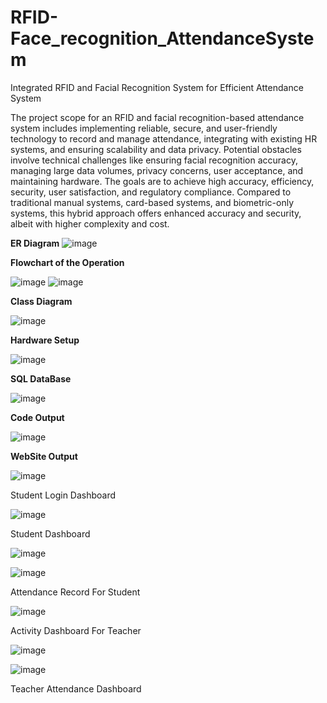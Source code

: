 # RFID-Face_recognition_AttendanceSystem
Integrated RFID and Facial Recognition System for Efficient Attendance System

The project scope for an RFID and facial recognition-based attendance system includes implementing reliable, secure, and user-friendly technology to record and manage attendance, integrating with existing HR systems, and ensuring scalability and data privacy. Potential obstacles involve technical challenges like ensuring facial recognition accuracy, managing large data volumes, privacy concerns, user acceptance, and maintaining hardware. The goals are to achieve high accuracy, efficiency, security, user satisfaction, and regulatory compliance. Compared to traditional manual systems, card-based systems, and biometric-only systems, this hybrid approach offers enhanced accuracy and security, albeit with higher complexity and cost.


**ER Diagram**
![image](https://github.com/user-attachments/assets/3bd47344-bd79-43ce-b7b8-13c3ad328d4a)

**Flowchart of the Operation**

![image](https://github.com/user-attachments/assets/a78dacea-e4fa-4dd5-b3c7-7cc2cda0592a)
![image](https://github.com/user-attachments/assets/585821cc-db93-4c0c-b166-338b05231b36)

**Class Diagram**

![image](https://github.com/user-attachments/assets/dd8b73b9-1ae1-4885-9a96-bfcd8adeab22)

**Hardware Setup**

![image](https://github.com/user-attachments/assets/e873872e-30ad-4911-be15-3c0281abd0d8)


**SQL DataBase**

![image](https://github.com/user-attachments/assets/2a0bcd3b-4c83-4def-9529-96ff4f893902)

**Code Output**

![image](https://github.com/user-attachments/assets/82c67f0a-e780-47fb-abfe-a07875c28cac)

**WebSite Output**

![image](https://github.com/user-attachments/assets/b1a8c125-bc60-41e3-b8a4-014e8e7525cc)

Student Login Dashboard


![image](https://github.com/user-attachments/assets/58689ce2-e7d5-49ea-84aa-6a633e576a78)

Student Dashboard

![image](https://github.com/user-attachments/assets/16f2a93f-950a-41e8-af88-e82406e1d3de)

![image](https://github.com/user-attachments/assets/88d81782-0edb-40bb-87d8-797b7dacd666)

Attendance Record For Student

![image](https://github.com/user-attachments/assets/bb017a87-82ea-4517-b4b7-3624a80cdd97)

Activity Dashboard For Teacher

![image](https://github.com/user-attachments/assets/8d5bb9f5-30cf-45ea-ad8e-52feb41c2c1b)

![image](https://github.com/user-attachments/assets/27434764-320b-4dec-abe1-30cb1c3c6fc1)

Teacher Attendance Dashboard
